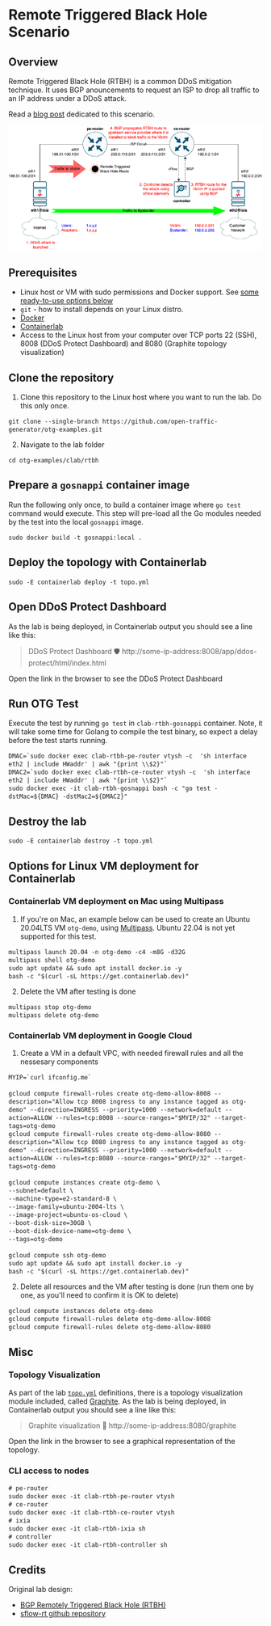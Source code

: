 # Remote Triggered Black Hole Scenario

## Overview

Remote Triggered Black Hole (RTBH) is a common DDoS mitigation technique. It uses BGP anouncements to request an ISP to drop all traffic to an IP address under a DDoS attack.

Read a [blog post](https://blogs.keysight.com/blogs/tech/traf-gen.entry.html/2022/05/27/netops_ci_validatingbgp-basedddosprotectionwi-PA43.html) dedicated to this scenario.

![Diagram](diagram.png)

## Prerequisites

* Linux host or VM with sudo permissions and Docker support. See [some ready-to-use options below](#options-for-linux-vm-deployment-for-containerlab)
* `git` - how to install depends on your Linux distro.
* [Docker](https://docs.docker.com/engine/install/)
* [Containerlab](https://containerlab.dev/install/)
* Access to the Linux host from your computer over TCP ports 22 (SSH), 8008 (DDoS Protect Dashboard) and 8080 (Graphite topology visualization)

## Clone the repository

1. Clone this repository to the Linux host where you want to run the lab. Do this only once.

```Shell
git clone --single-branch https://github.com/open-traffic-generator/otg-examples.git
````

2. Navigate to the lab folder

```Shell
cd otg-examples/clab/rtbh
````

## Prepare a `gosnappi` container image

Run the following only once, to build a container image where `go test` command would execute. This step will pre-load all the Go modules needed by the test into the local `gosnappi` image. 

```Shell
sudo docker build -t gosnappi:local .
````

## Deploy the topology with Containerlab

```Shell
sudo -E containerlab deploy -t topo.yml
````

## Open DDoS Protect Dashboard

As the lab is being deployed, in Containerlab output you should see a line like this:

  > DDoS Protect Dashboard 🛡️  http://some-ip-address:8008/app/ddos-protect/html/index.html

Open the link in the browser to see the DDoS Protect Dashboard

## Run OTG Test

Execute the test by running `go test` in `clab-rtbh-gosnappi` container. Note, it will take some time for Golang to compile the test binary, so expect a delay before the test starts running.

```Shell
DMAC=`sudo docker exec clab-rtbh-pe-router vtysh -c  'sh interface eth2 | include HWaddr' | awk "{print \\$2}"`
DMAC2=`sudo docker exec clab-rtbh-ce-router vtysh -c  'sh interface eth2 | include HWaddr' | awk "{print \\$2}"`
sudo docker exec -it clab-rtbh-gosnappi bash -c "go test -dstMac=${DMAC} -dstMac2=${DMAC2}"
````

## Destroy the lab

```Shell
sudo -E containerlab destroy -t topo.yml
````

## Options for Linux VM deployment for Containerlab

### Containerlab VM deployment on Mac using Multipass

1. If you're on Mac, an example below can be used to create an Ubuntu 20.04LTS VM `otg-demo`, using [Multipass](https://multipass.run/). Ubuntu 22.04 is not yet supported for this test.

```Shell
multipass launch 20.04 -n otg-demo -c4 -m8G -d32G
multipass shell otg-demo
sudo apt update && sudo apt install docker.io -y
bash -c "$(curl -sL https://get.containerlab.dev)"
````

2. Delete the VM after testing is done

```Shell
multipass stop otg-demo
multipass delete otg-demo
````

###  Containerlab VM deployment in Google Cloud

1. Create a VM in a default VPC, with needed firewall rules and all the nessesary components

```Shell
MYIP=`curl ifconfig.me`

gcloud compute firewall-rules create otg-demo-allow-8008 --description="Allow tcp 8008 ingress to any instance tagged as otg-demo" --direction=INGRESS --priority=1000 --network=default --action=ALLOW --rules=tcp:8008 --source-ranges="$MYIP/32" --target-tags=otg-demo
gcloud compute firewall-rules create otg-demo-allow-8080 --description="Allow tcp 8080 ingress to any instance tagged as otg-demo" --direction=INGRESS --priority=1000 --network=default --action=ALLOW --rules=tcp:8080 --source-ranges="$MYIP/32" --target-tags=otg-demo

gcloud compute instances create otg-demo \
--subnet=default \
--machine-type=e2-standard-8 \
--image-family=ubuntu-2004-lts \
--image-project=ubuntu-os-cloud \
--boot-disk-size=30GB \
--boot-disk-device-name=otg-demo \
--tags=otg-demo

gcloud compute ssh otg-demo
sudo apt update && sudo apt install docker.io -y
bash -c "$(curl -sL https://get.containerlab.dev)"
````

2. Delete all resources and the VM after testing is done (run them one by one, as you'll need to confirm it is OK to delete)

```Shell
gcloud compute instances delete otg-demo
gcloud compute firewall-rules delete otg-demo-allow-8008
gcloud compute firewall-rules delete otg-demo-allow-8080
````

## Misc

### Topology Visualization

As part of the lab [`topo.yml`](topo.yml) definitions, there is a topology visualization module included, called [Graphite](https://github.com/netreplica/graphite). As the lab is being deployed, in Containerlab output you should see a line like this:

  > Graphite visualization 🎨 http://some-ip-address:8080/graphite

Open the link in the browser to see a graphical representation of the topology.

### CLI access to nodes

  ```Shell
  # pe-router
  sudo docker exec -it clab-rtbh-pe-router vtysh
  # ce-router
  sudo docker exec -it clab-rtbh-ce-router vtysh
  # ixia
  sudo docker exec -it clab-rtbh-ixia sh
  # controller
  sudo docker exec -it clab-rtbh-controller sh
  ````
  


## Credits

Original lab design: 
  * [BGP Remotely Triggered Black Hole (RTBH)](https://blog.sflow.com/2022/04/bgp-remotely-triggered-blackhole-rtbh.html)
  * [sflow-rt github repository](https://github.com/sflow-rt/containerlab)
